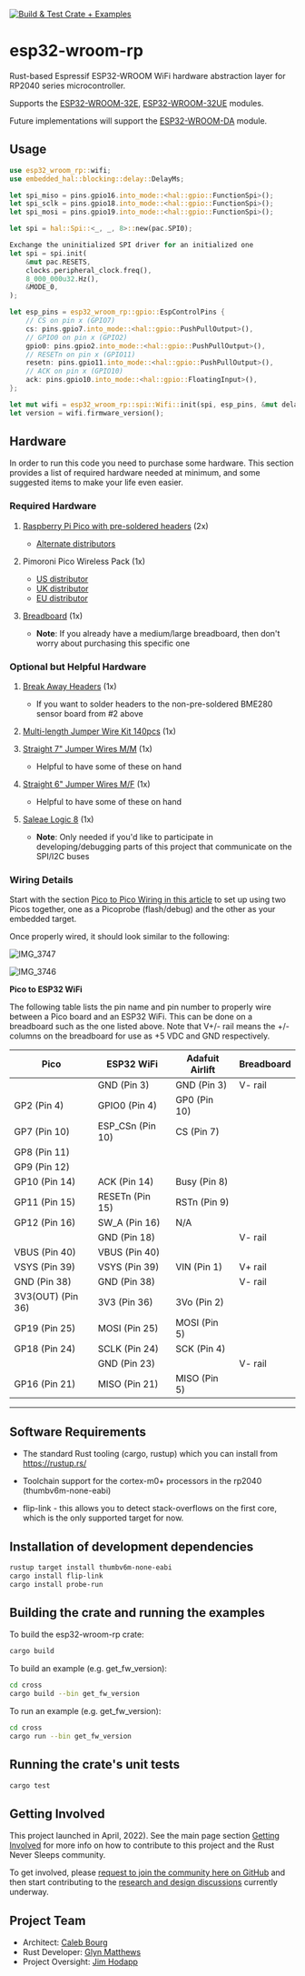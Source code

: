 [![Build & Test Crate + Examples](https://github.com/Jim-Hodapp-Coaching/esp32-wroom-rp/actions/workflows/build_and_test.yml/badge.svg)](https://github.com/Jim-Hodapp-Coaching/esp32-wroom-rp/actions/workflows/build_and_test.yml)

# esp32-wroom-rp
Rust-based Espressif ESP32-WROOM WiFi hardware abstraction layer for RP2040 series microcontroller.

Supports the [ESP32-WROOM-32E](https://www.espressif.com/sites/default/files/documentation/esp32-wroom-32e_esp32-wroom-32ue_datasheet_en.pdf), [ESP32-WROOM-32UE](https://www.espressif.com/sites/default/files/documentation/esp32-wroom-32e_esp32-wroom-32ue_datasheet_en.pdf) modules.

Future implementations will support the [ESP32-WROOM-DA](https://www.espressif.com/sites/default/files/documentation/esp32-wroom-da_datasheet_en.pdf) module.

## Usage

```rust
use esp32_wroom_rp::wifi;
use embedded_hal::blocking::delay::DelayMs;

let spi_miso = pins.gpio16.into_mode::<hal::gpio::FunctionSpi>();
let spi_sclk = pins.gpio18.into_mode::<hal::gpio::FunctionSpi>();
let spi_mosi = pins.gpio19.into_mode::<hal::gpio::FunctionSpi>();

let spi = hal::Spi::<_, _, 8>::new(pac.SPI0);

Exchange the uninitialized SPI driver for an initialized one
let spi = spi.init(
    &mut pac.RESETS,
    clocks.peripheral_clock.freq(),
    8_000_000u32.Hz(),
    &MODE_0,
);

let esp_pins = esp32_wroom_rp::gpio::EspControlPins {
    // CS on pin x (GPIO7)
    cs: pins.gpio7.into_mode::<hal::gpio::PushPullOutput>(),
    // GPIO0 on pin x (GPIO2)
    gpio0: pins.gpio2.into_mode::<hal::gpio::PushPullOutput>(),
    // RESETn on pin x (GPIO11)
    resetn: pins.gpio11.into_mode::<hal::gpio::PushPullOutput>(),
    // ACK on pin x (GPIO10)
    ack: pins.gpio10.into_mode::<hal::gpio::FloatingInput>(),
};

let mut wifi = esp32_wroom_rp::spi::Wifi::init(spi, esp_pins, &mut delay).unwrap();
let version = wifi.firmware_version();
```

## Hardware

In order to run this code you need to purchase some hardware. This section provides a list of required hardware
needed at minimum, and some suggested items to make your life even easier.

### Required Hardware

1. [Raspberry Pi Pico with pre-soldered headers](https://www.elektor.com/raspberry-pi-pico-rp2040-with-pre-soldered-headers) (2x)
   * [Alternate distributors](https://www.raspberrypi.com/products/raspberry-pi-pico/)

2. Pimoroni Pico Wireless Pack (1x)
   * [US distributor](https://www.digikey.com/en/products/detail/pimoroni-ltd/PIM548/15851367)
   * [UK distributor](https://shop.pimoroni.com/products/pico-wireless-pack?variant=32369508581459)
   * [EU distributor](https://www.elektor.com/pimoroni-raspberry-pi-pico-wireless-pack)

3. [Breadboard](https://www.sparkfun.com/products/12614) (1x)
   * __Note__: If you already have a medium/large breadboard, then don't worry about purchasing this specific one


### Optional but Helpful Hardware

1. [Break Away Headers](https://www.sparkfun.com/products/116) (1x)
   * If you want to solder headers to the non-pre-soldered BME280 sensor board from #2 above

2. [Multi-length Jumper Wire Kit 140pcs](https://www.sparkfun.com/products/124) (1x)

3. [Straight 7" Jumper Wires M/M](https://www.sparkfun.com/products/11026) (1x)
   * Helpful to have some of these on hand

4. [Straight 6" Jumper Wires M/F](https://www.sparkfun.com/products/12794) (1x)
   * Helpful to have some of these on hand

5. [Saleae Logic 8](https://www.saleae.com/) (1x)
   * __Note__: Only needed if you'd like to participate in developing/debugging parts of this project that communicate
   on the SPI/I2C buses

### Wiring Details

Start with the section [Pico to Pico Wiring in this article](https://reltech.substack.com/p/getting-started-with-rust-on-a-raspberry?s=w) to set up using two Picos together, one as a Picoprobe (flash/debug) and the other as your embedded target.

Once properly wired, it should look similar to the following:

![IMG_3747](https://user-images.githubusercontent.com/3219120/159986814-37c99e4f-97cb-43c8-aa2f-1b325a1eb670.jpg)

![IMG_3746](https://user-images.githubusercontent.com/3219120/159986853-d1f84e01-1caa-4f0f-bc84-53ef79fa25b1.jpg)

__Pico to ESP32 WiFi__

The following table lists the pin name and pin number to properly wire between a Pico board and an ESP32 WiFi. This can be done on a breadboard such as the one listed above. Note that V+/- rail means the +/- columns on the breadboard for use as +5 VDC and GND respectively.

| Pico              | ESP32 WiFi       | Adafuit Airlift | Breadboard |
| ----------------- | ---------------- | ----------------| ---------- |
|                   | GND (Pin 3)      | GND (Pin 3)     | V- rail    |
| GP2 (Pin 4)       | GPIO0 (Pin 4)    | GP0 (Pin 10)    |            |
| GP7 (Pin 10)      | ESP_CSn (Pin 10) | CS (Pin 7)      |            |
| GP8 (Pin 11)      |                  |                 |            |
| GP9 (Pin 12)      |                  |                 |            |
| GP10 (Pin 14)     | ACK (Pin 14)     | Busy (Pin 8)    |            |
| GP11 (Pin 15)     | RESETn (Pin 15)  | RSTn (Pin 9)    |            |
| GP12 (Pin 16)     | SW_A (Pin 16)    | N/A             |            |
|                   | GND (Pin 18)     |                 | V- rail    |
| VBUS (Pin 40)     | VBUS (Pin 40)    |                 |            |
| VSYS (Pin 39)     | VSYS (Pin 39)    | VIN (Pin 1)     | V+ rail    |
| GND (Pin 38)      | GND (Pin 38)     |                 | V- rail    |
| 3V3(OUT) (Pin 36) | 3V3 (Pin 36)     | 3Vo (Pin 2)     |            |
| GP19 (Pin 25)     | MOSI (Pin 25)    | MOSI (Pin 5)    |            |
| GP18 (Pin 24)     | SCLK (Pin 24)    | SCK (Pin 4)     |            |
|                   | GND (Pin 23)     |                 | V- rail    |
| GP16 (Pin 21)     | MISO (Pin 21)    | MISO (Pin 5)    |            |


***

## Software Requirements
- The standard Rust tooling (cargo, rustup) which you can install from https://rustup.rs/

- Toolchain support for the cortex-m0+ processors in the rp2040 (thumbv6m-none-eabi)

- flip-link - this allows you to detect stack-overflows on the first core, which is the only supported target for now.

## Installation of development dependencies
```sh
rustup target install thumbv6m-none-eabi
cargo install flip-link
cargo install probe-run
```

## Building the crate and running the examples

To build the esp32-wroom-rp crate:
```sh
cargo build
```

To build an example (e.g. get_fw_version):
```sh
cd cross
cargo build --bin get_fw_version
```

To run an example (e.g. get_fw_version):
```sh
cd cross
cargo run --bin get_fw_version
```

## Running the crate's unit tests
```sh
cargo test
```

## Getting Involved

This project launched in April, 2022). See the main page section [Getting Involved](https://github.com/Jim-Hodapp-Coaching#getting-involved) for more info on how to contribute to this project and the Rust Never Sleeps community.

To get involved, please [request to join the community here on GitHub](https://rustneversleeps.wufoo.com/forms/z1x3dy1j0ycafxq/) and then start contributing to the [research and design discussions](https://github.com/Jim-Hodapp-Coaching/esp32-wroom-rp/discussions) currently underway.

## Project Team

* Architect: [Caleb Bourg](https://github.com/calebbourg)
* Rust Developer: [Glyn Matthews](https://github.com/glynos)
* Project Oversight: [Jim Hodapp](https://github.com/jhodapp)
